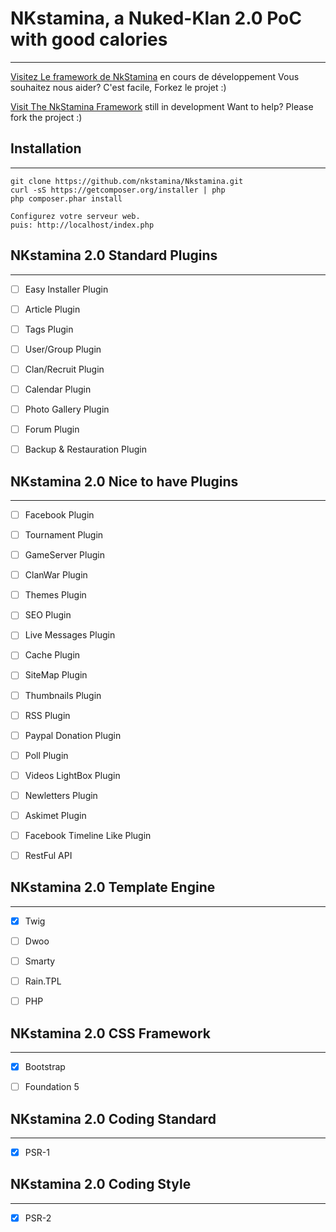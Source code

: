 # NKstamina, a Nuked-Klan 2.0 PoC with good calories 
----------------------------------------------------

[Visitez Le framework de NkStamina](http://github.com/nkstamina/Framework) en cours de développement
Vous souhaitez nous aider? C'est facile, Forkez le projet :)

[Visit The NkStamina Framework](http://github.com/nkstamina/Framework) still in development
Want to help? Please fork the project :) 


## Installation
---------------
```
git clone https://github.com/nkstamina/Nkstamina.git
curl -sS https://getcomposer.org/installer | php
php composer.phar install

Configurez votre serveur web.
puis: http://localhost/index.php
```

## NKstamina 2.0 Standard Plugins
---------------------------------
- [ ] Easy Installer Plugin
- [ ] Article Plugin
- [ ] Tags Plugin
- [ ] User/Group Plugin
- [ ] Clan/Recruit Plugin
- [ ] Calendar Plugin
- [ ] Photo Gallery Plugin
- [ ] Forum Plugin
- [ ] Backup & Restauration Plugin


## NKstamina 2.0 Nice to have Plugins
-------------------------------------
- [ ] Facebook Plugin
- [ ] Tournament Plugin
- [ ] GameServer Plugin
- [ ] ClanWar Plugin
- [ ] Themes Plugin
- [ ] SEO Plugin
- [ ] Live Messages Plugin
- [ ] Cache Plugin
- [ ] SiteMap Plugin
- [ ] Thumbnails Plugin
- [ ] RSS Plugin
- [ ] Paypal Donation Plugin
- [ ] Poll Plugin
- [ ] Videos LightBox Plugin
- [ ] Newletters Plugin
- [ ] Askimet Plugin
- [ ] Facebook Timeline Like Plugin
- [ ] RestFul API


## NKstamina 2.0 Template Engine
--------------------------------
- [x] Twig
- [ ] Dwoo
- [ ] Smarty
- [ ] Rain.TPL
- [ ] PHP


## NKstamina 2.0 CSS Framework
------------------------------
- [x] Bootstrap
- [ ] Foundation 5


## NKstamina 2.0 Coding Standard
--------------------------------
- [x] PSR-1


## NKstamina 2.0 Coding Style
-----------------------------
- [x] PSR-2

